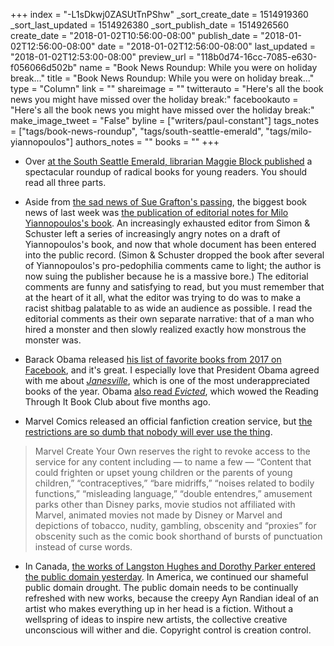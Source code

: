 +++
index = "-L1sDkwj0ZASUtTnPShw"
_sort_create_date = 1514919360
_sort_last_updated = 1514926380
_sort_publish_date = 1514926560
create_date = "2018-01-02T10:56:00-08:00"
publish_date = "2018-01-02T12:56:00-08:00"
date = "2018-01-02T12:56:00-08:00"
last_updated = "2018-01-02T12:53:00-08:00"
preview_url = "118b0d74-16cc-7085-e630-f056066d502b"
name = "Book News Roundup: While you were on holiday break..."
title = "Book News Roundup: While you were on holiday break..."
type = "Column"
link = ""
shareimage = ""
twitterauto = "Here's all the book news you might have missed over the holiday break:"
facebookauto = "Here's all the book news you might have missed over the holiday break:"
make_image_tweet = "False"
byline = ["writers/paul-constant"]
tags_notes = ["tags/book-news-roundup", "tags/south-seattle-emerald", "tags/milo-yiannopoulos"]
authors_notes = ""
books = ""
+++
* Over [at the South Seattle Emerald, librarian Maggie Block published](https://southseattleemerald.com/2017/12/27/rad-books-for-rad-kids-give-the-gift-of-resistance-part-1/) a spectacular roundup of radical books for young readers. You should read all three parts.

* Aside from [the sad news of Sue Grafton's passing](http://www.seattlereviewofbooks.com/reviews/alphabetical-order/), the biggest book news of last week was [the publication of editorial notes for Milo Yiannopoulos's book](http://www.vulture.com/2017/12/milo-yiannopoulos-book-editor-comments.html). An increasingly exhausted editor from Simon & Schuster left a series of increasingly angry notes on a draft of Yiannopoulos's book, and now that whole document has been entered into the public record. (Simon & Schuster dropped the book after several of Yiannopoulos's pro-pedophilia comments came to light; the author is now suing the publisher because he is a massive bore.) The editorial comments are funny and satisfying to read, but you must remember that at the heart of it all, what the editor was trying to do was to make a racist shitbag palatable to as wide an audience as possible. I read the editorial comments as their own separate narrative: that of a man who hired a monster and then slowly realized exactly how monstrous the monster was.

* Barack Obama released [his list of favorite books from 2017 on Facebook](https://www.facebook.com/barackobama/posts/10155532677446749), and it's great. I especially love that President Obama agreed with me about [*Janesville*](http://www.seattlereviewofbooks.com/reviews/it-was-always-this-way-until-it-wasnt/), which is one of the most underappreciated books of the year. Obama [also read *Evicted*](http://www.seattlereviewofbooks.com/notes/2017/08/03/evicted-is-such-a-good-book-it-rendered-me-effectively-speechless/), which wowed the Reading Through It Book Club about five months ago.

* Marvel Comics released an official fanfiction creation service, but [the restrictions are so dumb that nobody will ever use the thing](https://www.polygon.com/comics/2017/12/29/16829868/marvel-make-your-own-comics-app-terms-of-service).

<blockquote>Marvel Create Your Own reserves the right to revoke access to the service for any content including — to name a few — “Content that could frighten or upset young children or the parents of young children,” “contraceptives,” “bare midriffs,” “noises related to bodily functions,” “misleading language,” “double entendres,” amusement parks other than Disney parks, movie studios not affiliated with Marvel, animated movies not made by Disney or Marvel and depictions of tobacco, nudity, gambling, obscenity and “proxies” for obscenity such as the comic book shorthand of bursts of punctuation instead of curse words.</blockquote>

* In Canada, [the works of Langston Hughes and Dorothy Parker entered the public domain yesterday](https://boingboing.net/2017/12/31/life-plus-70.html). In America, we continued our shameful public domain drought. The public domain needs to be continually refreshed with new works, because the creepy Ayn Randian ideal of an artist who makes everything up in her head is a fiction. Without a wellspring of ideas to inspire new artists, the collective creative unconscious will wither and die. Copyright control is creation control.

